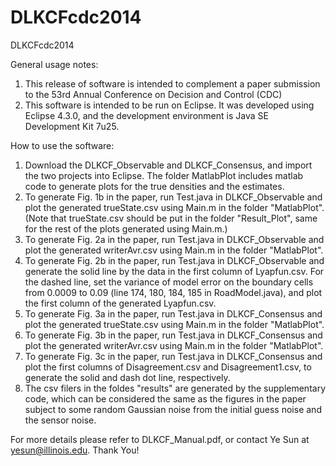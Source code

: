 DLKCFcdc2014
============

DLKCFcdc2014


General usage notes:

1. This release of software is intended to complement a paper submission to the 53rd Annual Conference on Decision and Control (CDC)
2. This software is intended to be run on Eclipse. It was developed using Eclipse 4.3.0, and the development environment is Java SE Development Kit 7u25.

How to use the software:

1. Download the DLKCF_Observable and DLKCF_Consensus, and import the two projects into Eclipse. The folder MatlabPlot includes matlab code to generate plots for the true densities and the estimates.
2. To generate Fig. 1b in the paper, run Test.java in DLKCF_Observable and plot the generated trueState.csv using Main.m in the folder "MatlabPlot". (Note that trueState.csv should be put in the folder "Result_Plot", same for the rest of the plots generated using Main.m.)
3. To generate Fig. 2a in the paper, run Test.java in DLKCF_Observable and plot the generated writerAvr.csv using Main.m in the folder "MatlabPlot". 
4. To generate Fig. 2b in the paper, run Test.java in DLKCF_Observable and generate the solid line by the data in the first column of  Lyapfun.csv. For the dashed line, set the variance of model error on the boundary cells from 0.0009 to 0.09 (line 174, 180, 184, 185 in RoadModel.java), and plot the first column of the generated Lyapfun.csv.
5. To generate Fig. 3a in the paper, run Test.java in DLKCF_Consensus and plot the generated trueState.csv using Main.m in the folder "MatlabPlot". 
6. To generate Fig. 3b in the paper, run Test.java in DLKCF_Consensus and plot the generated writerAvr.csv using Main.m in the folder "MatlabPlot". 
7. To generate Fig. 3c in the paper, run Test.java in DLKCF_Consensus and plot the first columns of Disagreement.csv and Disagreement1.csv, to generate the solid and dash dot line, respectively.
8. The csv filers in the foldes "results" are generated by the supplementary code, which can be considered the same as the figures in the paper subject to some random Gaussian noise from the initial guess noise and the sensor noise.

For more details please refer to DLKCF_Manual.pdf, or contact Ye Sun at yesun@illinois.edu. Thank You!
